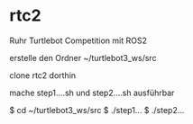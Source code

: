# rtc2
Ruhr Turtlebot Competition mit ROS2

erstelle den Ordner
~/turtlebot3_ws/src

clone rtc2 dorthin

mache step1....sh und step2....sh ausführbar

$ cd ~/turtlebot3_ws/src
$ ./step1...
$ ./step2...

